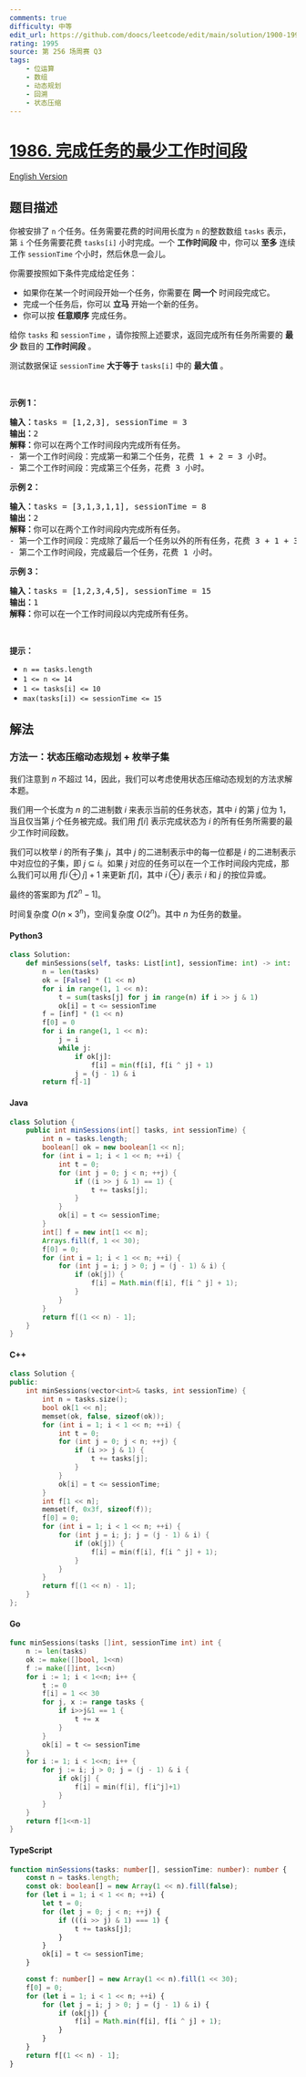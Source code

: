 ```yaml
---
comments: true
difficulty: 中等
edit_url: https://github.com/doocs/leetcode/edit/main/solution/1900-1999/1986.Minimum%20Number%20of%20Work%20Sessions%20to%20Finish%20the%20Tasks/README.md
rating: 1995
source: 第 256 场周赛 Q3
tags:
    - 位运算
    - 数组
    - 动态规划
    - 回溯
    - 状态压缩
---
```


<!-- problem:start -->

# [1986. 完成任务的最少工作时间段](https://leetcode.cn/problems/minimum-number-of-work-sessions-to-finish-the-tasks)

[English Version](/solution/1900-1999/1986.Minimum%20Number%20of%20Work%20Sessions%20to%20Finish%20the%20Tasks/README_EN.md)

## 题目描述

<!-- description:start -->

<p>你被安排了 <code>n</code>&nbsp;个任务。任务需要花费的时间用长度为 <code>n</code>&nbsp;的整数数组&nbsp;<code>tasks</code>&nbsp;表示，第 <code>i</code>&nbsp;个任务需要花费&nbsp;<code>tasks[i]</code>&nbsp;小时完成。一个 <strong>工作时间段</strong>&nbsp;中，你可以 <strong>至多</strong>&nbsp;连续工作&nbsp;<code>sessionTime</code>&nbsp;个小时，然后休息一会儿。</p>

<p>你需要按照如下条件完成给定任务：</p>

<ul>
	<li>如果你在某一个时间段开始一个任务，你需要在 <strong>同一个</strong>&nbsp;时间段完成它。</li>
	<li>完成一个任务后，你可以 <strong>立马</strong>&nbsp;开始一个新的任务。</li>
	<li>你可以按 <strong>任意顺序</strong>&nbsp;完成任务。</li>
</ul>

<p>给你&nbsp;<code>tasks</code> 和&nbsp;<code>sessionTime</code>&nbsp;，请你按照上述要求，返回完成所有任务所需要的&nbsp;<strong>最少</strong>&nbsp;数目的&nbsp;<strong>工作时间段</strong>&nbsp;。</p>

<p>测试数据保证&nbsp;<code>sessionTime</code> <strong>大于等于</strong>&nbsp;<code>tasks[i]</code>&nbsp;中的&nbsp;<strong>最大值</strong>&nbsp;。</p>

<p>&nbsp;</p>

<p><strong>示例 1：</strong></p>

<pre><b>输入：</b>tasks = [1,2,3], sessionTime = 3
<b>输出：</b>2
<b>解释：</b>你可以在两个工作时间段内完成所有任务。
- 第一个工作时间段：完成第一和第二个任务，花费 1 + 2 = 3 小时。
- 第二个工作时间段：完成第三个任务，花费 3 小时。
</pre>

<p><strong>示例 2：</strong></p>

<pre><b>输入：</b>tasks = [3,1,3,1,1], sessionTime = 8
<b>输出：</b>2
<b>解释：</b>你可以在两个工作时间段内完成所有任务。
- 第一个工作时间段：完成除了最后一个任务以外的所有任务，花费 3 + 1 + 3 + 1 = 8 小时。
- 第二个工作时间段，完成最后一个任务，花费 1 小时。
</pre>

<p><strong>示例 3：</strong></p>

<pre><b>输入：</b>tasks = [1,2,3,4,5], sessionTime = 15
<b>输出：</b>1
<b>解释：</b>你可以在一个工作时间段以内完成所有任务。
</pre>

<p>&nbsp;</p>

<p><strong>提示：</strong></p>

<ul>
	<li><code>n == tasks.length</code></li>
	<li><code>1 &lt;= n &lt;= 14</code></li>
	<li><code>1 &lt;= tasks[i] &lt;= 10</code></li>
	<li><code>max(tasks[i]) &lt;= sessionTime &lt;= 15</code></li>
</ul>

<!-- description:end -->

## 解法

<!-- solution:start -->

### 方法一：状态压缩动态规划 + 枚举子集

我们注意到 $n$ 不超过 $14$，因此，我们可以考虑使用状态压缩动态规划的方法求解本题。

我们用一个长度为 $n$ 的二进制数 $i$ 来表示当前的任务状态，其中 $i$ 的第 $j$ 位为 $1$，当且仅当第 $j$ 个任务被完成。我们用 $f[i]$ 表示完成状态为 $i$ 的所有任务所需要的最少工作时间段数。

我们可以枚举 $i$ 的所有子集 $j$，其中 $j$ 的二进制表示中的每一位都是 $i$ 的二进制表示中对应位的子集，即 $j \subseteq i$。如果 $j$ 对应的任务可以在一个工作时间段内完成，那么我们可以用 $f[i \oplus j] + 1$ 来更新 $f[i]$，其中 $i \oplus j$ 表示 $i$ 和 $j$ 的按位异或。

最终的答案即为 $f[2^n - 1]$。

时间复杂度 $O(n \times 3^n)$，空间复杂度 $O(2^n)$。其中 $n$ 为任务的数量。

<!-- tabs:start -->

#### Python3

```python
class Solution:
    def minSessions(self, tasks: List[int], sessionTime: int) -> int:
        n = len(tasks)
        ok = [False] * (1 << n)
        for i in range(1, 1 << n):
            t = sum(tasks[j] for j in range(n) if i >> j & 1)
            ok[i] = t <= sessionTime
        f = [inf] * (1 << n)
        f[0] = 0
        for i in range(1, 1 << n):
            j = i
            while j:
                if ok[j]:
                    f[i] = min(f[i], f[i ^ j] + 1)
                j = (j - 1) & i
        return f[-1]
```

#### Java

```java
class Solution {
    public int minSessions(int[] tasks, int sessionTime) {
        int n = tasks.length;
        boolean[] ok = new boolean[1 << n];
        for (int i = 1; i < 1 << n; ++i) {
            int t = 0;
            for (int j = 0; j < n; ++j) {
                if ((i >> j & 1) == 1) {
                    t += tasks[j];
                }
            }
            ok[i] = t <= sessionTime;
        }
        int[] f = new int[1 << n];
        Arrays.fill(f, 1 << 30);
        f[0] = 0;
        for (int i = 1; i < 1 << n; ++i) {
            for (int j = i; j > 0; j = (j - 1) & i) {
                if (ok[j]) {
                    f[i] = Math.min(f[i], f[i ^ j] + 1);
                }
            }
        }
        return f[(1 << n) - 1];
    }
}
```

#### C++

```cpp
class Solution {
public:
    int minSessions(vector<int>& tasks, int sessionTime) {
        int n = tasks.size();
        bool ok[1 << n];
        memset(ok, false, sizeof(ok));
        for (int i = 1; i < 1 << n; ++i) {
            int t = 0;
            for (int j = 0; j < n; ++j) {
                if (i >> j & 1) {
                    t += tasks[j];
                }
            }
            ok[i] = t <= sessionTime;
        }
        int f[1 << n];
        memset(f, 0x3f, sizeof(f));
        f[0] = 0;
        for (int i = 1; i < 1 << n; ++i) {
            for (int j = i; j; j = (j - 1) & i) {
                if (ok[j]) {
                    f[i] = min(f[i], f[i ^ j] + 1);
                }
            }
        }
        return f[(1 << n) - 1];
    }
};
```

#### Go

```go
func minSessions(tasks []int, sessionTime int) int {
	n := len(tasks)
	ok := make([]bool, 1<<n)
	f := make([]int, 1<<n)
	for i := 1; i < 1<<n; i++ {
		t := 0
		f[i] = 1 << 30
		for j, x := range tasks {
			if i>>j&1 == 1 {
				t += x
			}
		}
		ok[i] = t <= sessionTime
	}
	for i := 1; i < 1<<n; i++ {
		for j := i; j > 0; j = (j - 1) & i {
			if ok[j] {
				f[i] = min(f[i], f[i^j]+1)
			}
		}
	}
	return f[1<<n-1]
}
```

#### TypeScript

```ts
function minSessions(tasks: number[], sessionTime: number): number {
    const n = tasks.length;
    const ok: boolean[] = new Array(1 << n).fill(false);
    for (let i = 1; i < 1 << n; ++i) {
        let t = 0;
        for (let j = 0; j < n; ++j) {
            if (((i >> j) & 1) === 1) {
                t += tasks[j];
            }
        }
        ok[i] = t <= sessionTime;
    }

    const f: number[] = new Array(1 << n).fill(1 << 30);
    f[0] = 0;
    for (let i = 1; i < 1 << n; ++i) {
        for (let j = i; j > 0; j = (j - 1) & i) {
            if (ok[j]) {
                f[i] = Math.min(f[i], f[i ^ j] + 1);
            }
        }
    }
    return f[(1 << n) - 1];
}
```

<!-- tabs:end -->

<!-- solution:end -->

<!-- problem:end -->
